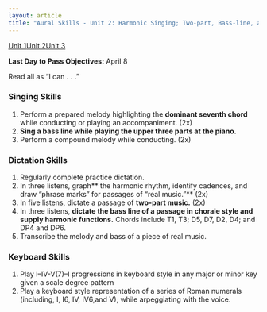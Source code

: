 ```yaml
---
layout: article
title: "Aural Skills - Unit 2: Harmonic Singing; Two-part, Bass-line, and Harmonic Dictation"
---
```


<a href="/mus106/as-unit1" class="btn-info">Unit 1</a><a href="/mus106/as-unit2" class="btn-info">Unit 2</a><a href="/mus106/as-unit3" class="btn-info">Unit 3</a>

**Last Day to Pass Objectives:** April 8

Read all as “I can . . .”

### Singing Skills
1. Perform a prepared melody highlighting the **dominant seventh chord** while conducting or playing an accompaniment. (2x) 
2. **Sing a bass line while playing the upper three parts at the piano.**
3. Perform a compound melody while conducting. (2x)

### Dictation Skills
1. Regularly complete practice dictation. 
2. In three listens, graph** the harmonic rhythm, identify cadences, and draw “phrase marks” for passages of “real music.”**  (2x) 
3. In five listens, dictate a passage of **two-part music.** (2x) 
4. In three listens, **dictate the bass line of a passage in chorale style and supply harmonic functions.** Chords include T1, T3; D5, D7, D2, D4; and DP4 and DP6. 
5. Transcribe the melody and bass of a piece of real music.

### Keyboard Skills
1. Play I–IV-V(7)–I progressions in keyboard style in any major or minor key given a scale degree pattern
2. Play a keyboard style representation of a series of Roman numerals (including, I, I6, IV, IV6,and V), while arpeggiating with the voice.	 				
